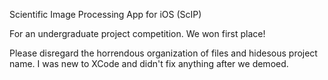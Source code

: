 Scientific Image Processing App for iOS (ScIP)

For an undergraduate project competition. We won first place!  

Please disregard the horrendous organization of files and hidesous project name. I was new to XCode and didn't fix anything after we demoed.
